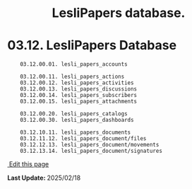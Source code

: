 <p align="center">
    <h1 align="center">LesliPapers database.</h1>
</p>

# 03.12. LesliPapers Database

```plaintext
    03.12.00.01. lesli_papers_accounts 

    03.12.00.11. lesli_papers_actions 
    03.12.00.12. lesli_papers_activities 
    03.12.00.13. lesli_papers_discussions 
    03.12.00.14. lesli_papers_subscribers 
    03.12.00.15. lesli_papers_attachments 

    03.12.00.20. lesli_papers_catalogs 
    03.12.00.30. lesli_papers_dashboards 

    03.12.10.11. lesli_papers_documents
    03.12.11.12. lesli_papers_document/files
    03.12.12.13. lesli_papers_document/movements
    03.12.13.14. lesli_papers_document/signatures
```

<section class="lesli-markdown-info">
    <p><a target="blank" href="https://github.com/LesliTech/LesliPapers/tree/master/docs/database.md"><i class="ri-external-link-fill"></i>&nbsp;Edit this page</a><p/>
    <p><b>Last Update: </b>2025/02/18</p>
</section>

<!-- This code was automatically generated -->
<!-- to update this docs please run rake docs:build -->

